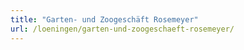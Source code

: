 ```yaml
---
title: "Garten- und Zoogeschäft Rosemeyer"
url: /loeningen/garten-und-zoogeschaeft-rosemeyer/
---
```

